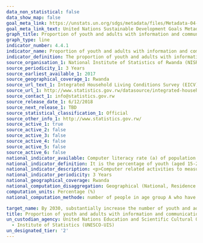 ```yaml
---
data_non_statistical: false
data_show_map: false
goal_meta_link: https://unstats.un.org/sdgs/metadata/files/Metadata-04-04-01.pdf
goal_meta_link_text: United Nations Sustainable Development Goals Metadata (PDF 214 KB)
graph_title: Proportion of youth and adults with information and communications technology (ICT) skills, by type of skill
graph_type: line
indicator_number: 4.4.1
indicator_name: Proportion of youth and adults with information and communications technology (ICT) skills, by type of skill
indicator_definition: The proportion of youth and adults with information and communications technology (ICT) skills, by type of skill as defined as the percentage of youth (aged 15-24 years) and adults (aged 15 years and above) that have undertaken certain computer-related activities in a given time period 
source_organisation_1: National Institute of Statistics of Rwanda (NISR)
source_periodicity_1: 3 Years
source_earliest_available_1: 2017
source_geographical_coverage_1: Rwanda
source_url_text_1: Integrated Household Living Conditions Survey (EICV) and Households Survey
source_url_1: http://www.statistics.gov.rw/datasource/integrated-household-living-conditions-survey-eicv
source_contact_1: info@statistics.gov.rw
source_release_date_1: 6/12/2018
source_next_release_1: TBD
source_statistical_classification_1: Official
source_other_info_1: http://www.statistics.gov.rw/
source_active_1: true
source_active_2: false
source_active_3: false
source_active_4: false
source_active_5: false
source_active_6: false
national_indicator_available: Computer literacy rate (a) of population aged 15-24 years & (b) population aged 15 + years
national_indicator_definition: It is the percentage of youth (aged 15-24 years) and adults (aged 15 years and above) that have undertaken certain computer-related activities in a given time period (e.g. last three months). 
national_indicator_description: <p>Computer related activities to measure ICT skills include</p><p>- Copying or moving a file or folder</p><p>- Using copy and paste tools to duplicate or move information within a document</p><p>- Sending e-mails with attached files (e.g. document, picture, and video)</p><p>- Using basic arithmetic formulae in a spreadsheet</p><p>- Connecting and installing new devices (e.g. modem, camera, printer)</p><p>- Finding, downloading, installing and configuring software</p><p>- Creating electronic presentations with presentation software (including text, images, sound, video or charts)</p><p>- Transferring files between a computer and other devices</p><p>- Writing a computer program using a specialised programming language A computer refers to a desktop computer, a laptop (portable) computer or a tablet (or similar handheld computer). It does not include equipment with some embedded computing abilities, such as smart TV sets or cell phones.
national_indicator_periodicity: 3 Years
national_geographical_coverage: Rwanda
national_computation_disaggregation: Geographical (National, Residence Urban/Rural, Province),Sex and Quintile
computation_units: Percentage (%)
national_computation_methode: number of people in age group A who have ICT skill in year T divide by population in age group A in year T

target_name: By 2030, substantially increase the number of youth and adults who have relevant skills, including technical and vocational skills, for employment, decent jobs and entrepreneurship
title: Proportion of youth and adults with information and communications technology (ICT) skills, by type of skill
un_custodian_agency: United Nations Education and Scientific Cultural Organisation
  - Institute of Statistics (UNESCO-UIS)
un_designated_tier: '2'
---
```



